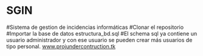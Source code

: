 # SGIN
#Sistema de gestion de incidencias informáticas
#Clonar el repositorio
#Importar la base de datos estructura_bd.sql
#El schema sql ya contiene un usuario administrador y con ese usuario se pueden crear más  usuarios de tipo personal.
www.projundercontruction.tk
